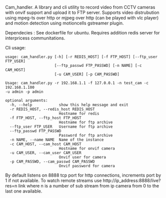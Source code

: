 Cam_handler. A library and cli utility to record video from CCTV cameras with onvif support and upload it to FTP server. Supports video distrubution using mpeg-ts over http or mjpeg over http (can be played with vlc player) and motion detection using motioncells gstreamer plugin.

Dependecies : See dockerfile for ubuntu. Requires addition redis server for interpricess communitations.

Cli usage:
```
usage: cam_handler.py [-h] [-r REDIS_HOST] [-f FTP_HOST] [--ftp_user FTP_USER]
                      [--ftp_passwd FTP_PASSWD] [-n NAME] [-c CAM_HOST]
                      [-u CAM_USER] [-p CAM_PASSWD]

Usage: cam_handler.py -r 192.168.1.1 -f 127.0.0.1 -n test_cam -c 192.168.1.100
-u admin -p admin

optional arguments:
  -h, --help            show this help message and exit
  -r REDIS_HOST, --redis_host REDIS_HOST
                        Hostname for redis
  -f FTP_HOST, --ftp_host FTP_HOST
                        Hostname for ftp archive
  --ftp_user FTP_USER   Username for ftp archive
  --ftp_passwd FTP_PASSWD
                        Password for ftp archive
  -n NAME, --name NAME  Name of the instance
  -c CAM_HOST, --cam_host CAM_HOST
                        Hostname for onvif camera
  -u CAM_USER, --cam_user CAM_USER
                        Onvif user for camera
  -p CAM_PASSWD, --cam_passwd CAM_PASSWD
                        Onvif password for camera

```
By default listens on 8888 tcp port for http connections, increments port by 1 if not available. To watch remote streams use http://ip_address:8888/live?res=n link where n is a number of sub stream from ip camera from 0 to the last one available.
